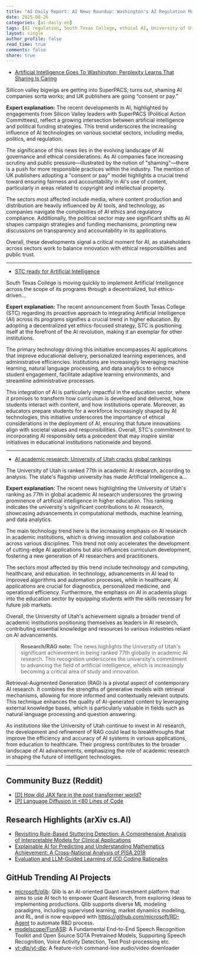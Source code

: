 ```yaml
---
title: "AI Daily Report: AI News Roundup: Washington's AI Regulation Moves, South Texas College's Ethical Implementation, and Utah's Research Rankings (2025-08-26)"
date: 2025-08-26
categories: [ai-daily-en]
tags: [AI regulation, South Texas College, ethical AI, University of Utah, academic research, SuperPACS, UK publishers]
layout: single
author_profile: false
read_time: true
comments: false
share: true
---
```

- [Artificial Intelligence Goes To Washington; Perplexity Learns That Sharing Is Caring](https://www.adexchanger.com/daily-news-roundup/tuesday-20250826/)

Sillicon valley bigwigs are getting into SuperPACS; turns out, shaming AI companies sorta works; and UK publishers are going “consent or pay.”

**Expert explanation:**
The recent developments in AI, highlighted by engagements from Silicon Valley leaders with SuperPACS (Political Action Committees), reflect a growing intersection between artificial intelligence and political funding strategies. This trend underscores the increasing influence of AI technologies on various societal sectors, including media, politics, and regulation.

The significance of this news lies in the evolving landscape of AI governance and ethical considerations. As AI companies face increasing scrutiny and public pressure—illustrated by the notion of "shaming"—there is a push for more responsible practices within the industry. The mention of UK publishers adopting a "consent or pay" model highlights a crucial trend toward ensuring fairness and accountability in AI's use of content, particularly in areas related to copyright and intellectual property.

The sectors most affected include media, where content production and distribution are heavily influenced by AI tools, and technology, as companies navigate the complexities of AI ethics and regulatory compliance. Additionally, the political sector may see significant shifts as AI shapes campaign strategies and funding mechanisms, prompting new discussions on transparency and accountability in its applications.

Overall, these developments signal a critical moment for AI, as stakeholders across sectors work to balance innovation with ethical responsibilities and public trust.

---
- [STC ready for Artificial Intelligence](https://news.southtexascollege.edu/stc-ready-for-artificial-intelligence/)

South Texas College is moving quickly to implement Artificial Intelligence across the scope of its programs through a decentralized, but ethics-driven...

**Expert explanation:**
The recent announcement from South Texas College (STC) regarding its proactive approach to integrating Artificial Intelligence (AI) across its programs signifies a crucial trend in higher education. By adopting a decentralized yet ethics-focused strategy, STC is positioning itself at the forefront of the AI revolution, making it an exemplar for other institutions.

The primary technology driving this initiative encompasses AI applications that improve educational delivery, personalized learning experiences, and administrative efficiencies. Institutions are increasingly leveraging machine learning, natural language processing, and data analytics to enhance student engagement, facilitate adaptive learning environments, and streamline administrative processes.

This integration of AI is particularly impactful in the education sector, where it promises to transform how curriculum is developed and delivered, how students interact with content, and how institutions operate. Moreover, as educators prepare students for a workforce increasingly shaped by AI technologies, this initiative underscores the importance of ethical considerations in the deployment of AI, ensuring that future innovations align with societal values and responsibilities. Overall, STC's commitment to incorporating AI responsibly sets a precedent that may inspire similar initiatives in educational institutions nationwide and beyond.

---
- [AI academic research: University of Utah cracks global rankings](https://www.deseret.com/utah/2025/08/25/university-of-utah-ai-rankings/)

The University of Utah is ranked 77th in academic AI research, according to analysis. The state's flagship university has made Artificial Intelligence a...

**Expert explanation:**
The recent news highlighting the University of Utah's ranking as 77th in global academic AI research underscores the growing prominence of artificial intelligence in higher education. This ranking indicates the university's significant contributions to AI research, showcasing advancements in computational methods, machine learning, and data analytics.

The main technology trend here is the increasing emphasis on AI research in academic institutions, which is driving innovation and collaboration across various disciplines. This trend not only accelerates the development of cutting-edge AI applications but also influences curriculum development, fostering a new generation of AI researchers and practitioners.

The sectors most affected by this trend include technology and computing, healthcare, and education. In technology, advancements in AI lead to improved algorithms and automation processes, while in healthcare, AI applications are crucial for diagnostics, personalized medicine, and operational efficiency. Furthermore, the emphasis on AI in academia plugs into the education sector by equipping students with the skills necessary for future job markets.

Overall, the University of Utah's achievement signals a broader trend of academic institutions positioning themselves as leaders in AI research, contributing essential knowledge and resources to various industries reliant on AI advancements.

> **Research/RAG note:**
> The news highlights the University of Utah's significant achievement in being ranked 77th globally in academic AI research. This recognition underscores the university's commitment to advancing the field of artificial intelligence, which is increasingly becoming a critical area of study and innovation. 

Retrieval-Augmented Generation (RAG) is a pivotal aspect of contemporary AI research. It combines the strengths of generative models with retrieval mechanisms, allowing for more informed and contextually relevant outputs. This technique enhances the quality of AI-generated content by leveraging external knowledge bases, which is particularly valuable in fields such as natural language processing and question answering. 

As institutions like the University of Utah continue to invest in AI research, the development and refinement of RAG could lead to breakthroughs that improve the efficiency and accuracy of AI systems in various applications, from education to healthcare. Their progress contributes to the broader landscape of AI advancements, emphasizing the role of academic research in shaping the future of intelligent technologies.

---

## Community Buzz (Reddit)
- [[D] How did JAX fare in the post transformer world?](https://www.reddit.com/r/MachineLearning/comments/1mybwih/d_how_did_jax_fare_in_the_post_transformer_world/)
- [[P] Language Diffusion in <80 Lines of Code](https://www.reddit.com/r/MachineLearning/comments/1mwbq81/p_language_diffusion_in_80_lines_of_code/)

## Research Highlights (arXiv cs.AI)
- [Revisiting Rule-Based Stuttering Detection: A Comprehensive Analysis of Interpretable Models for Clinical Applications](https://arxiv.org/abs/2508.16681)
- [Explainable AI for Predicting and Understanding Mathematics Achievement: A Cross-National Analysis of PISA 2018](https://arxiv.org/abs/2508.16747)
- [Evaluation and LLM-Guided Learning of ICD Coding Rationales](https://arxiv.org/abs/2508.16777)

## GitHub Trending AI Projects
- [microsoft/qlib](microsoft/qlib): Qlib is an AI-oriented Quant investment platform that aims to use AI tech to empower Quant Research, from exploring ideas to implementing productions. Qlib supports diverse ML modeling paradigms, including supervised learning, market dynamics modeling, and RL, and is now equipped with https://github.com/microsoft/RD-Agent to automate R&D process.
- [modelscope/FunASR](modelscope/FunASR): A Fundamental End-to-End Speech Recognition Toolkit and Open Source SOTA Pretrained Models, Supporting Speech Recognition, Voice Activity Detection, Text Post-processing etc.
- [yt-dlp/yt-dlp](yt-dlp/yt-dlp): A feature-rich command-line audio/video downloader
